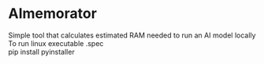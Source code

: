 # AImemorator <br>
Simple tool that calculates estimated RAM needed to run an AI model locally <br>
To run linux executable .spec <br>
pip install pyinstaller
